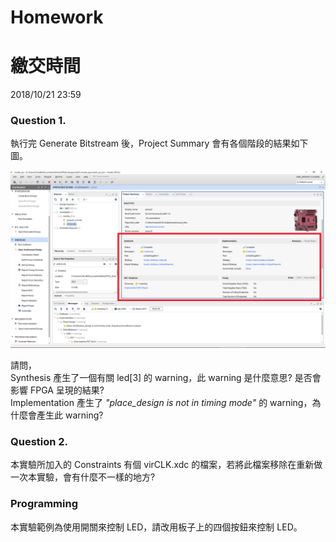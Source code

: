 Homework
====
# 繳交時間
2018/10/21 23:59

### Question 1.
執行完 Generate Bitstream 後，Project Summary 會有各個階段的結果如下圖。

![Add Constraints](../images/prj_sum.png)

請問，  
Synthesis 產生了一個有關 led[3] 的 warning，此 warning 是什麼意思? 是否會影響 FPGA 呈現的結果?  
Implementation 產生了 *"place_design is not in timing mode"* 的 warning，為什麼會產生此 warning?
### Question 2.
本實驗所加入的 Constraints 有個 virCLK.xdc 的檔案，若將此檔案移除在重新做一次本實驗，會有什麼不一樣的地方?
### Programming
本實驗範例為使用開關來控制 LED，請改用板子上的四個按鈕來控制 LED。
